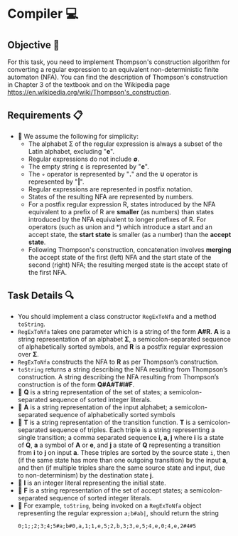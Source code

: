 # Compiler 💻

## Objective 🎯
For this task, you need to implement Thompson's construction algorithm for converting a regular expression to an equivalent non-deterministic finite automaton (NFA). You can find the description of Thompson's construction in Chapter 3 of the textbook and on the Wikipedia page https://en.wikipedia.org/wiki/Thompson's_construction.

## Requirements 📋
- 📌 We assume the following for simplicity:
  - The alphabet Σ of the regular expression is always a subset of the Latin alphabet, excluding "**e**".
  - Regular expressions do not include **∅**.
  - The empty string ε is represented by "**e**".
  - The ◦ operator is represented by "**.**" and the **∪** operator is represented by "**|**".
  - Regular expressions are represented in postfix notation.
  - States of the resulting NFA are represented by numbers.
  - For a postfix regular expression R, states introduced by the NFA equivalent to a prefix of R are **smaller** (as numbers) than states introduced by the NFA equivalent to longer prefixes of R. For operators (such as union and *) which introduce a start and an accept state, the **start state** is smaller (as a number) than the **accept state**.
  - Following Thompson's construction, concatenation involves **merging** the accept state of the first (left) NFA and the start 
    state of the second (right) NFA; the resulting merged state is the accept state of the first NFA.


## Task Details 🔍
- You should implement a class constructor `RegExToNfa` and a method `toString`.
- `RegExToNfa` takes one parameter which is a string of the form **A#R**. **A** is a string representation of an alphabet **Σ**, a semicolon-separated sequence of alphabetically sorted symbols, and **R** is a postfix regular expression over **Σ**.
- `RegExToNfa` constructs the NFA to **R** as per Thompson’s construction.
- `toString` returns a string describing the NFA resulting from Thompson’s construction. A string describing the NFA resulting from Thompson’s construction is of the form **Q#A#T#I#F**.
- 📌 **Q** is a string representation of the set of states; a semicolon-separated sequence of sorted integer literals.
- 📌 **A** is a string representation of the input alphabet; a semicolon-separated sequence of alphabetically sorted symbols
- 📌 **T** is a string representation of the transition function. **T** is a semicolon-separated sequence of triples. Each triple 
     is a string representing a single transition; a comma separated sequence **i, a, j** where **i** is a state of **Q**, **a** a symbol of **A** or **e**, and **j** a state of **Q** representing a transition from **i** to **j** on input **a**. These triples are sorted by the source state `i`, then (if the same state has more than one outgoing transition) by the input **a**, and then (if multiple triples share the same source state and input, due to non-determinism) by the destination state **j**.
- 📌 **I** is an integer literal representing the initial state.
- 📌 **F** is a string representation of the set of accept states; a semicolon-separated sequence of sorted integer literals.
- 📌 For example, `toString`, being invoked on a `RegExToNfa` object representing the regular expression `a;b#ab|`, should return the string
  ```
  0;1;;2;3;4;5#a;b#0,a,1;1,e,5;2,b,3;3,e,5;4,e,0;4,e,2#4#5
  ```
